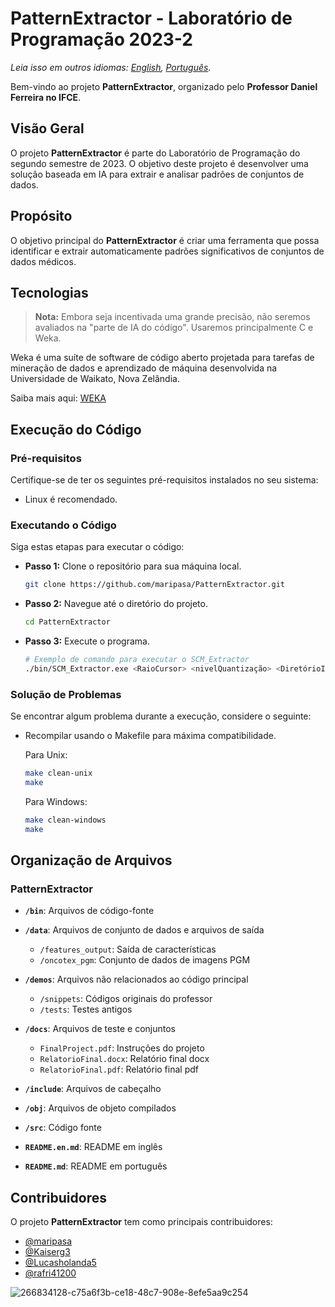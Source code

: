 # PatternExtractor - Laboratório de Programação 2023-2

_Leia isso em outros idiomas: [English](README.en.md), [Português](README.md)._

Bem-vindo ao projeto **PatternExtractor**, organizado pelo **Professor Daniel Ferreira no IFCE**.

## Visão Geral
O projeto **PatternExtractor** é parte do Laboratório de Programação do segundo semestre de 2023. O objetivo deste projeto é desenvolver uma solução baseada em IA para extrair e analisar padrões de conjuntos de dados.

## Propósito
O objetivo principal do **PatternExtractor** é criar uma ferramenta que possa identificar e extrair automaticamente padrões significativos de conjuntos de dados médicos.

## Tecnologias
> **Nota:** Embora seja incentivada uma grande precisão, não seremos avaliados na "parte de IA do código".
Usaremos principalmente C e Weka.

Weka é uma suíte de software de código aberto projetada para tarefas de mineração de dados e aprendizado de máquina desenvolvida na Universidade de Waikato, Nova Zelândia.

Saiba mais aqui: [WEKA](https://www.cs.waikato.ac.nz/ml/weka/index.html)

## Execução do Código

### Pré-requisitos

Certifique-se de ter os seguintes pré-requisitos instalados no seu sistema:

- Linux é recomendado.

### Executando o Código

Siga estas etapas para executar o código:

- **Passo 1:** Clone o repositório para sua máquina local.

    ```bash
    git clone https://github.com/maripasa/PatternExtractor.git
    ```

- **Passo 2:** Navegue até o diretório do projeto.

    ```bash
    cd PatternExtractor
    ```
   
- **Passo 3:** Execute o programa.

    ```bash
    # Exemplo de comando para executar o SCM_Extractor
    ./bin/SCM_Extractor.exe <RaioCursor> <nivelQuantização> <DiretórioInput> <DiretórioOutput>
    ```

### Solução de Problemas

Se encontrar algum problema durante a execução, considere o seguinte:

- Recompilar usando o Makefile para máxima compatibilidade.

    Para Unix:
    ```bash
    make clean-unix
    make
    ```
    Para Windows:
    ```bash
    make clean-windows
    make
    ```

## Organização de Arquivos

### PatternExtractor
- **`/bin`**: Arquivos de código-fonte

- **`/data`**: Arquivos de conjunto de dados e arquivos de saída
  - `/features_output`: Saída de características
  - `/oncotex_pgm`: Conjunto de dados de imagens PGM

- **`/demos`**: Arquivos não relacionados ao código principal
  - `/snippets`: Códigos originais do professor
  - `/tests`: Testes antigos

- **`/docs`**: Arquivos de teste e conjuntos
  - `FinalProject.pdf`: Instruções do projeto
  - `RelatorioFinal.docx`: Relatório final docx
  - `RelatorioFinal.pdf`: Relatório final pdf 

- **`/include`**: Arquivos de cabeçalho

- **`/obj`**: Arquivos de objeto compilados

- **`/src`**: Código fonte

- **`README.en.md`**: README em inglês

- **`README.md`**: README em português

## Contribuidores

O projeto **PatternExtractor** tem como principais contribuidores:

- [@maripasa](https://github.com/maripasa)
- [@Kaiserg3](https://github.com/Kaiserg3)
- [@Lucasholanda5](https://github.com/Lucasholanda5)
- [@rafri41200](https://github.com/rafri41200)

![266834128-c75a6f3b-ce18-48c7-908e-8efe5aa9c254](https://github.com/maripasa/PatternExtractor/assets/123270648/be891264-39b2-4ff1-9551-bb95f52ce82c)
